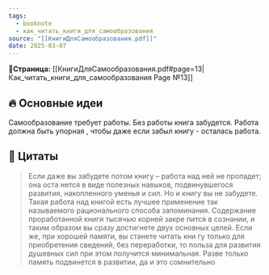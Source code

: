```yaml
---
tags:
  - booknote
  - как_читать_книги_для_самообразования
source: "[[КнигиДляСамообразования.pdf]]"
date: 2025-03-07
---
```

**📝Страница:** [[КнигиДляСамообразования.pdf#page=13|Как_читать_книги_для_самообразования Page №13]]  

## 🔥 Основные идеи 

Самообразование требует работы. Без работы книга забудется.
Работа должна быть упорная , чтобы даже если забыл книгу - осталась работа. 

## 📜 Цитаты 

>Если даже вы забудете потом книгу – работа над ней не пропадет; она оста нется в виде полезных навыков, подвинувшегося развития, накопленного уменья и сил. Но и книгу вы не забудете. Такая работа над книгой есть лучшее применение так называемого рационального способа запоминания. Содержание проработанной книги тысячью корней закре пится в сознании, и таким образом вы сразу достигнете двух основных целей. Если же, при хорошей памяти, вы станете читать кни гу только для приобретения сведений, без переработки, то польза для развития душевных сил при этом получится минимальная. Разве только память подвинется в развитии, да и это сомнительно